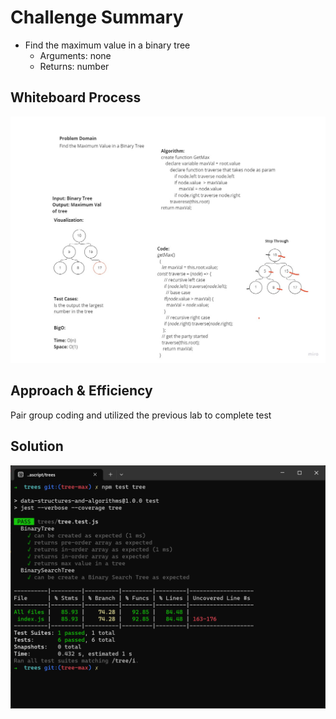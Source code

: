 # Challenge Summary

- Find the maximum value in a binary tree
  - Arguments: none
  - Returns: number

## Whiteboard Process

![code challenge 16](/javascript/assets/Code%20Challenge%2016.jpg)

## Approach & Efficiency

Pair group coding and utilized the previous lab to complete test

## Solution

![test](/javascript/assets/cc16.png)
